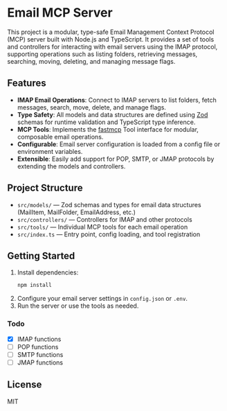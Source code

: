 # Email MCP Server

This project is a modular, type-safe Email Management Context Protocol (MCP) server built with Node.js and TypeScript. It provides a set of tools and controllers for interacting with email servers using the IMAP protocol, supporting operations such as listing folders, retrieving messages, searching, moving, deleting, and managing message flags.

## Features

- **IMAP Email Operations**: Connect to IMAP servers to list folders, fetch messages, search, move, delete, and manage flags.
- **Type Safety**: All models and data structures are defined using [Zod](https://github.com/colinhacks/zod) schemas for runtime validation and TypeScript type inference.
- **MCP Tools**: Implements the [fastmcp](https://www.npmjs.com/package/fastmcp) Tool interface for modular, composable email operations.
- **Configurable**: Email server configuration is loaded from a config file or environment variables.
- **Extensible**: Easily add support for POP, SMTP, or JMAP protocols by extending the models and controllers.

## Project Structure

- `src/models/` — Zod schemas and types for email data structures (MailItem, MailFolder, EmailAddress, etc.)
- `src/controllers/` — Controllers for IMAP and other protocols
- `src/tools/` — Individual MCP tools for each email operation
- `src/index.ts` — Entry point, config loading, and tool registration

## Getting Started

1. Install dependencies:
   ```sh
   npm install
   ```
2. Configure your email server settings in `config.json` or `.env`.
3. Run the server or use the tools as needed.

### Todo

- [x] IMAP functions
- [ ] POP functions
- [ ] SMTP functions
- [ ] JMAP functions

## License

MIT
